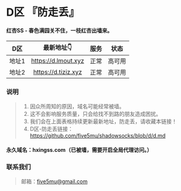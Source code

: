# D区 『防走丢』

#### 红杏SS - 春色满园关不住，一枝红杏出墙来。

| D区 | 最新地址👇 | 服务 | 状态 |
| :----: | :----: | :----: | :----: |
| 地址1 | https://d.lmout.xyz | 正常 | 高可用 |
| 地址2 | https://d.tiziz.xyz | 正常 | 高可用 |

### 说明

> 1. 因众所周知的原因，域名可能经常被墙。
> 2. 这不会影响服务质量，只会给找不到路的朋友造成困扰。
> 3. 我们会在上面表格持续更新最新地址，防走丢，请收藏本链接！
> 4. D区-防走丢链接：https://github.com/five5mu/shadowsocks/blob/d/d.md

#### 永久域名：hxingss.com（已被墙，需要开启全局代理访问。）

### 联系我们

> 邮箱：five5mu@gmail.com
